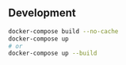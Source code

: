 ## Development
```bash
docker-compose build --no-cache
docker-compose up
# or
docker-compose up --build
```

